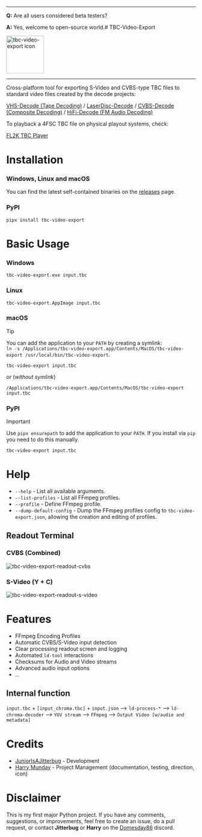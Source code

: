 ----------

**Q:** Are all users considered beta testers?

**A:** Yes, welcome to open-source world.# TBC-Video-Export

<img alt="tbc-video-export icon" src="assets/icon.ico" width=100>

---

Cross-platform tool for exporting S-Video and CVBS-type TBC files to standard video files created by the decode projects:

[VHS-Decode (Tape Decoding)](https://github.com/oyvindln/vhs-decode/wiki/) / [LaserDisc-Decode](https://github.com/happycube/ld-decode) / [CVBS-Decode (Composite Decoding)](CVBS-Composite-Decode) / [HiFi-Decode (FM Audio Decoding)](https://github.com/oyvindln/vhs-decode/wiki/hifi-decode)

To playback a 4FSC TBC file on physical playout systems, check:

[FL2K TBC Player](https://github.com/oyvindln/vhs-decode/wiki/TBC-To-Analogue)


# Installation

### Windows, Linux and macOS

You can find the latest self-contained binaries on the [releases](https://github.com/JuniorIsAJitterbug/tbc-video-export/releases) page.

### PyPI
```
pipx install tbc-video-export
```

# Basic Usage

### Windows
```
tbc-video-export.exe input.tbc
```

### Linux
```
tbc-video-export.AppImage input.tbc
```

### macOS
> [!TIP]
> You can add the application to your `PATH` by creating a symlink:  
> `ln -s /Applications/tbc-video-export.app/Contents/MacOS/tbc-video-export /usr/local/bin/tbc-video-export`.
```
tbc-video-export input.tbc
```
or (*without symlink*)
```
/Applications/tbc-video-export.app/Contents/MacOS/tbc-video-export input.tbc
```

### PyPI
> [!IMPORTANT]
> Use `pipx ensurepath` to add the application to your `PATH`. If you install via `pip` you need to do this manually.
```
tbc-video-export input.tbc
```

# Help 

- `--help` - List all available arguments.  
- `--list-profiles` - List all FFmpeg profiles.  
- `--profile` - Define FFmpeg profile.
- `--dump-default-config` - Dump the FFmpeg profiles config to `tbc-video-export.json`, allowing the creation and editing of profiles.

## Readout Terminal

### CVBS (Combined)

![tbc-video-export-readout-cvbs](https://github.com/JuniorIsAJitterbug/tbc-video-export/wiki/assets/gifs/Windows_Terminal_tbc-video-export_v0.1.0b2_Composite.gif)

### S-Video (Y + C)

![tbc-video-export-readout-s-video](https://github.com/JuniorIsAJitterbug/tbc-video-export/wiki/assets/gifs/Windows_Terminal_tbc-video-export_v0.1.0b2_S-Video.gif)


# Features

- FFmpeg Encoding Profiles
- Automatic CVBS/S-Video input detection
- Clear processing readout screen and logging
- Automated `ld-tool` interactions
- Checksums for Audio and Video streams
- Advanced audio input options
- ...


## Internal function


`input.tbc` + `[input_chroma.tbc]` + `input.json` ⟶ `ld-process-*` ⟶ `ld-chroma-decoder` ⟶ `YUV stream` ⟶ `FFmpeg` ⟶ `Output Video [w/audio and metadata]`


# Credits 

- [JuniorIsAJitterbug](https://github.com/JuniorIsAJitterbug/) - Development
- [Harry Munday](https://github.com/harrypm/) - Project Management (documentation, testing, direction, icon)

# Disclaimer

This is my first major Python project. If you have any comments, suggestions, or improvements, feel free to create an issue, do a pull request, or contact **Jitterbug** or **Harry** on the [Domesday86](https://discord.gg/pVVrrxd) discord.
